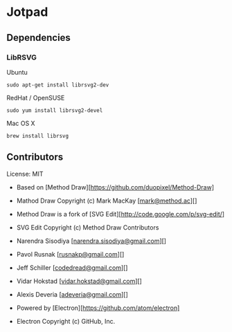 # Jotpad

## Dependencies

### LibRSVG

Ubuntu

    sudo apt-get install librsvg2-dev

RedHat / OpenSUSE

    sudo yum install librsvg2-devel

Mac OS X

    brew install librsvg


## Contributors

License: MIT

- Based on [Method Draw][https://github.com/duopixel/Method-Draw]
- Mathod Draw Copyright (c) Mark MacKay [mark@method.ac][]
- Method Draw is a fork of [SVG Edit][http://code.google.com/p/svg-edit/]
- SVG Edit Copyright (c) Method Draw Contributors
- Narendra Sisodiya [narendra.sisodiya@gmail.com][]
- Pavol Rusnak [rusnakp@gmail.com][]
- Jeff Schiller [codedread@gmail.com][]
- Vidar Hokstad [vidar.hokstad@gmail.com][]
- Alexis Deveria [adeveria@gmail.com][]

- Powered by [Electron][https://github.com/atom/electron]
- Electron Copyright (c) GitHub, Inc.
